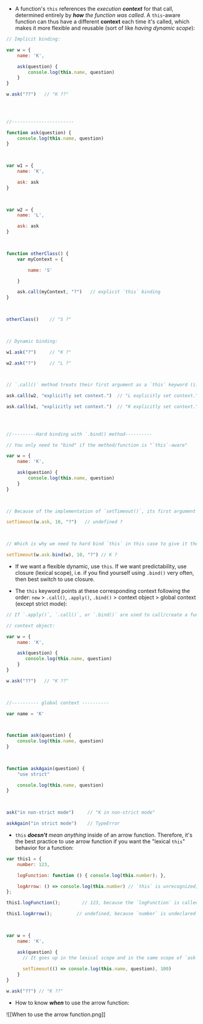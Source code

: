 - A function's `this` references the *execution __context__* for that call, determined entirely by *__how__ the function was called*. A `this`-aware function can thus have a different **context** each time it's called, which makes it more flexible and reusable (sort of like *having dynamic scope*):

```javascript
// Implicit binding:

var w = {
    name: 'K',

    ask(question) {
        console.log(this.name, question)
    }
}

w.ask("??")   // "K ??"

  
  

//-----------------------

function ask(question) {
    console.log(this.name, question)
}

  

var w1 = {
    name: 'K',

    ask: ask
}

  

var w2 = {
    name: 'L',

    ask: ask
}

  

function otherClass() {
    var myContext = {

        name: 'S'

    }

    ask.call(myContext, "?")   // explicit `this` binding
}

  

otherClass()    // "S ?"

  

// Dynamic binding:

w1.ask("?")     // "K ?"

w2.ask("?")     // "L ?"

  

// `.call()` method treats their first argument as a `this` keyword (i.e. explicit binding):  

ask.call(w2, "explicitly set context.")  // "L explicitly set context."

ask.call(w1, "explicitly set context.")  // "K explicitly set context."

  
  

//---------Hard binding with `.bind() method----------

// You only need to "bind" if the method/function is "`this`-aware"

var w = {
    name: 'K',

    ask(question) {
        console.log(this.name, question)
    }
}

  

// Because of the implementation of `setTimeout()`, its first argument binds `this` to the global context

setTimeout(w.ask, 10, "?")   // undefined ?

  

// Which is why we need to hard bind `this` in this case to give it the context of `w` (i.e. "lexical `this`" behavior):

setTimeout(w.ask.bind(w), 10, "?") // K ?
```


- If we want a flexible dynamic, use `this`. If we want predictability, use closure (lexical scope), i.e. if you find yourself using `.bind()` very often, then best switch to use closure.

- The `this` keyword points at these corresponding context following the order: `new` > `.call()`, `.apply()`, `.bind()` > context object > global context (except strict mode):

```javascript
// If `.apply()`, `.call()`, or `.bind()` are used to call/create a function, `this` inside the function is the object that is passed in as the argument.

// context object:

var w = {
    name: 'K',

    ask(question) {
       console.log(this.name, question)
    }
}

w.ask("??")   // "K ??"

  

//---------- global context ----------

var name = 'K'

  

function ask(question) {
    console.log(this.name, question)
}

  

function askAgain(question) {
    "use strict"

    console.log(this.name, question)
}

  

ask("in non-strict mode")     // "K in non-strict mode"

askAgain("in strict mode")    // TypeError

```


- `this` *__doesn't__ mean anything* inside of an arrow function. Therefore, it's the best practice to use arrow function if you want the "lexical `this`" behavior for a function:

```javascript
var this1 = {
    number: 123,

    logFunction: function () { console.log(this.number); },

    logArrow: () => console.log(this.number) // `this` is unrecognized, therefore it’s just like console.log(number)
};

this1.logFunction();        // 123, because the `logFunction` is called from `this1`, so that's where its `this` points to

this1.logArrow();         // undefined, because `number` is undeclared in the scope of `logArrow` function, so it goes up in the lexical scope, in this case, is the global (which has no `number` in it)

  

var w = {
    name: 'K',

    ask(question) {
      // It goes up in the lexical scope and in the same scope of `ask`, it found `name`:
      
      setTimeout(() => console.log(this.name, question), 100)
    }
}

w.ask("??") // "K ??"
```

- How to know ***when*** to use the arrow function: 

![[When to use the arrow function.png]]